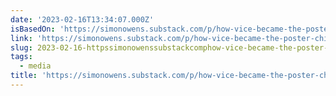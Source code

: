 ```yaml
---
date: '2023-02-16T13:34:07.000Z'
isBasedOn: 'https://simonowens.substack.com/p/how-vice-became-the-poster-child?r=kpgl'
link: 'https://simonowens.substack.com/p/how-vice-became-the-poster-child?r=kpgl'
slug: 2023-02-16-httpssimonowenssubstackcomphow-vice-became-the-poster-childrkpgl
tags:
  - media
title: 'https://simonowens.substack.com/p/how-vice-became-the-poster-child?r=kpgl'
---
```


